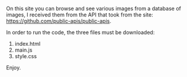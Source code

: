 

On this site you can browse and see various images from a database of images, I received them from the API that took from the site:
https://github.com/public-apis/public-apis.

In order to run the code, the three files must be downloaded:

1) index.html
2) main.js
3) style.css

Enjoy.

